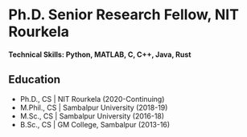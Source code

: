 # Ph.D. Senior Research Fellow, NIT Rourkela

#### Technical Skills: Python, MATLAB, C, C++, Java, Rust

## Education
- Ph.D., CS | NIT Rourkela (2020-Continuing)
- M.Phil., CS	| Sambalpur University (2018-19)								       		
- M.Sc., CS	| Sambalpur University (2016-18)	 			        		
- B.Sc., CS | GM College, Sambalpur (2013-16)
